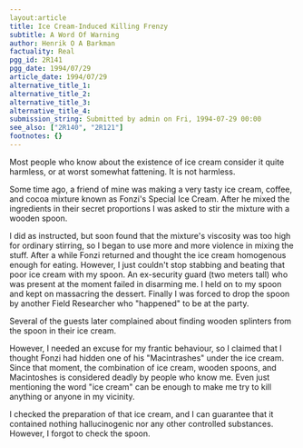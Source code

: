```yaml
---
layout:article
title: Ice Cream-Induced Killing Frenzy
subtitle: A Word Of Warning
author: Henrik O A Barkman
factuality: Real
pgg_id: 2R141
pgg_date: 1994/07/29
article_date: 1994/07/29
alternative_title_1: 
alternative_title_2: 
alternative_title_3: 
alternative_title_4: 
submission_string: Submitted by admin on Fri, 1994-07-29 00:00
see_also: ["2R140", "2R121"]
footnotes: {}
---
```

<div>
<p>Most people who know about the existence of ice cream consider it quite harmless, or at worst somewhat fattening. It is not harmless.</p>
<p>Some time ago, a friend of mine was making a very tasty ice cream, coffee, and cocoa mixture known as Fonzi's Special Ice Cream. After he mixed the ingredients in their secret proportions I was asked to stir the mixture with a wooden spoon.</p>
<p>I did as instructed, but soon found that the mixture's viscosity was too high for ordinary stirring, so I began to use more and more violence in mixing the stuff. After a while Fonzi returned and thought the ice cream homogenous enough for eating. However, I just couldn't stop stabbing and beating that poor ice cream with my spoon. An ex-security guard (two meters tall) who was present at the moment failed in disarming me. I held on to my spoon and kept on massacring the dessert. Finally I was forced to drop the spoon by another Field Researcher who "happened" to be at the party.</p>
<p>Several of the guests later complained about finding wooden splinters from the spoon in their ice cream.</p>
<p>However, I needed an excuse for my frantic behaviour, so I claimed that I thought Fonzi had hidden one of his "Macintrashes" under the ice cream. Since that moment, the combination of ice cream, wooden spoons, and Macintoshes is considered deadly by people who know me. Even just mentioning the word "ice cream" can be enough to make me try to kill anything or anyone in my vicinity.</p>
<p>I checked the preparation of that ice cream, and I can guarantee that it contained nothing hallucinogenic nor any other controlled substances. However, I forgot to check the spoon.</p>
</div>
